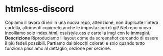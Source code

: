 htmlcss-discord
===
Copiamo il lavoro di ieri in una nuova repo, attenzione, non duplicate l’intera cartella, altrimenti copierete anche le impostazioni di git!
Nel repo nuovo incolliamo solo index.html, css/style.css e cartella img/ con le immagini.
**Descrizione**
Riproduciamo il layout come da screenshot cercando di essere il più fedeli possibili.
Partiamo dai blocchi colorati e solo quando tutto funziona passiamo al dettaglio, sezione per sezione.